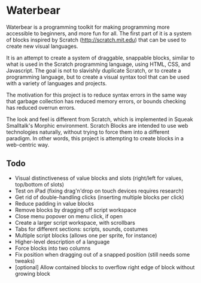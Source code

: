 # Waterbear

Waterbear is a programming toolkit for making programming more accessible to beginners, and more fun for all. The first part of it is a system of blocks inspired by Scratch (http://scratch.mit.edu) that can be used to create new visual languages.

It is an attempt to create a system of draggable, snappable blocks, similar to what is used in the Scratch programming language, using HTML, CSS, and Javascript. The goal is not to slavishly duplicate Scratch, or to create a programming language, but to create a visual syntax tool that can be used with a variety of languages and projects.

The motivation for this project is to reduce syntax errors in the same way that garbage collection has reduced memory errors, or bounds checking has reduced overrun errors.

The look and feel is different from Scratch, which is implemented in Squeak Smalltalk's Morphic environment. Scratch Blocks are intended to use web technologies naturally, without trying to force them into a different paradigm. In other words, this project is attempting to create blocks in a web-centric way.

## Todo

* Visual distinctiveness of value blocks and slots (right/left for values, top/bottom of slots)
* Test on iPad (fixing drag'n'drop on touch devices requires research)
* Get rid of double-handling clicks (inserting multiple blocks per click)
* Reduce padding in value blocks
* Remove blocks by dragging off script workspace
* Close menu popover on menu click, if open
* Create a larger script workspace, with scrollbars
* Tabs for different sections: scripts, sounds, costumes
* Multiple script blocks (allows one per sprite, for instance)
* Higher-level description of a language
* Force blocks into two columns
* Fix position when dragging out of a snapped position (still needs some tweaks)
* [optional] Allow contained blocks to overflow right edge of block without growing block



